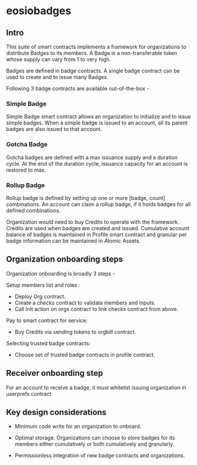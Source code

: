 # eosiobadges

## Intro
This suite of smart contracts implements a framework for organizations to distribute Badges to its members. A Badge is a non-transferable token whose supply can vary from 1 to very high. 

Badges are defined in badge contracts. A single badge contract can be used to create and to issue many Badges.

Following 3 badge contracts are available out-of-the-box -

### Simple Badge 
Simple Badge smart contract allows an organization to initialize and to issue simple badges. When a simple badge is issued to an account, all its parent badges are also issued to that account.

### Gotcha Badge 
Gotcha badges are defined with a max issuance supply and a duration cycle. At the end of the duration cycle, issuance capacity for an account is restored to max.

### Rollup Badge 
Rollup badge is defined by setting up one or more [badge, count] combinations. An account can claim a rollup badge, if it holds badges for all defined combinations.



Organization would need to buy Credits to operate with the framework. Credits are used when badges are created and issued. Cumulative account balance of badges is maintained in Profile smart contract and granular per badge information can be maintained in Atomic Assets. 



## Organization onboarding steps

Organization onboarding is broadly 3 steps - 
 
Setup members list and roles :
- Deploy Org contract.
- Create a checks contract to validate members and inputs.
- Call Init action on orgs contract to link checks contract from above.

Pay to smart contract for service:
- Buy Credits via sending tokens to orgbill contract.

Selecting trusted badge contracts:
- Choose set of trusted badge contracts in profile contract.

## Receiver onboarding step

For an account to receive a badge, it must whitelist issuing organization in userprefs contract


## Key design considerations 

- Minimum code write for an organization to onboard. 

- Optimal storage. 
Organizations can choose to store badges for its members either cumulatively or both cumulatively and granularly.

- Permissionless integration of new badge contracts and organizations.
